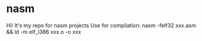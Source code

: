 # nasm 
Hi! It's my repo for nasm projects
Use for compilation:
nasm -felf32 xxx.asm &amp;&amp; ld -m elf_i386 xxx.o -o xxx
